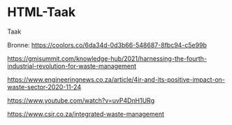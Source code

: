 # HTML-Taak

Taak

Bronne:
https://coolors.co/6da34d-0d3b66-548687-8fbc94-c5e99b

https://gmisummit.com/knowledge-hub/2021/harnessing-the-fourth-industrial-revolution-for-waste-management

https://www.engineeringnews.co.za/article/4ir-and-its-positive-impact-on-waste-sector-2020-11-24

https://www.youtube.com/watch?v=uvP4DnH1URg

https://www.csir.co.za/integrated-waste-management
